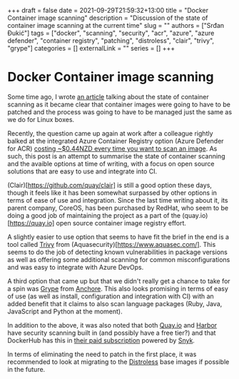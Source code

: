 +++ 
draft = false
date = 2021-09-29T21:59:32+13:00
title = "Docker Container image scanning"
description = "Discussion of the state of container image scanning at the current time"
slug = ""
authors = ["Srđan Đukić"]
tags = ["docker", "scanning", "security", "acr", "azure", "azure defender", "container registry", "patching", "distroless", "clair", "trivy", "grype"]
categories = []
externalLink = ""
series = []
+++
# Docker Container image scanning

Some time ago, I wrote [an article](https://clearpoint.digital/devops/patches-arent-just-for-pirates-%E2%98%A0-vulnerability-scanning-docker-images-with-coreos-clair-and-klar/) talking about the state of container scanning as it became clear that container images were going to have to be patched and the process was going to have to be managed just the same as we do for Linux boxes. 

Recently, the question came up again at work after a colleague rightly balked at the integrated Azure Container Registry option (Azure Defender for ACR) [costing ~$0.44NZD every time you want to scan an image](https://azure.microsoft.com/en-gb/pricing/details/azure-defender/). As such, this post is an attempt to summarise the state of container scanning and the avaible options at time of writing, with a focus on open source solutions that are easy to use and integrate into CI.

(Clair)[https://github.com/quay/clair] is still a good option these days, though it feels like it has been somewhat surpassed by other options in terms of ease of use and integration. Since the last time writing about it, its parent company, CoreOS, has been purchased by RedHat, who seem to be doing a good job of maintaining the project as a part of the (quay.io)[https://quay.io] open source container image registry effort.

A slightly easier to use option that seems to have fit the brief in the end is a tool called [Trivy](https://github.com/aquasecurity/trivy) from (Aquasecurity)[https://www.aquasec.com/]. This seems to do the job of detecting known vulnerabilities in package versions as well as offering some additional scanning for common misconfigurations and was easy to integrate with Azure DevOps.

A third option that came up but that we didn't really get a chance to take for a spin was [Grype](https://github.com/anchore/grype) from [Anchore](https://anchore.com/). This also looks promising in terms of easy of use (as well as install, configuration and integration with CI) with an added benefit that it claims to also scan language packages (Ruby, Java, JavaScript and Python at the moment).

In addition to the above, it was also noted that both [Quay.io](https://quay.io/) and [Harbor](https://goharbor.io/) have security scanning built in (and possibly have a free tier?) and that DockerHub has this in [their paid subscription](https://docs.docker.com/docker-hub/vulnerability-scanning/) powered by [Snyk](https://snyk.io/).

In terms of eliminating the need to patch in the first place, it was recommended to look at migrating to the [Distroless](https://github.com/GoogleContainerTools/distroless) base images if possible in the future.
